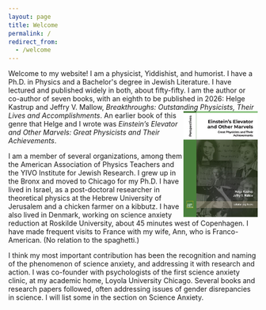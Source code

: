 ```yaml
---
layout: page
title: Welcome
permalink: /
redirect_from:
  - /welcome
---
```




Welcome to my website! I am a physicist, Yiddishist, and humorist. I have a Ph.D. in Physics and a Bachelor's degree in Jewish Literature. I have lectured and published widely in both, about fifty-fifty.  I am the author or co-author of seven books, with an eighth to be published in 2026: Helge Kastrup and Jeffry V. Mallow, *Breakthroughs: Outstanding Physicists, Their Lives and Accomplishments*. <a href="https://pubs.aip.org/books/monograph/153/Einstein-s-Elevator-and-Other-MarvelsGreat"><img src="https://raw.githubusercontent.com/jvmallow/jvmallow.github.io/refs/heads/main/images/book_cover.jpeg" width=150 align="right"/></a>
An earlier book of this genre that Helge and I wrote was *Einstein’s Elevator and Other Marvels: Great Physicists and Their Achievements*. 

I am a member of several organizations, among them the American Association of Physics Teachers and the YIVO Institute for Jewish Research. I grew up in the Bronx and moved to Chicago for my Ph.D. I have lived in Israel, as a post-doctoral researcher in theoretical physics at the Hebrew University of Jerusalem and a chicken farmer on a kibbutz. I have also lived in Denmark, working on science anxiety reduction at Roskilde University, about 45 minutes west of Copenhagen. I have made frequent visits to France with my wife, Ann, who is Franco-American. (No relation to the spaghetti.)

I think my most important contribution has been the recognition and naming of the phenomenon of science anxiety, and addressing it with research and action. I was co-founder with psychologists of the first science anxiety clinic, at my academic home, Loyola University Chicago.  Several books and research papers followed, often addressing issues of gender disrepancies in science.  I will list some in the section on Science Anxiety.

